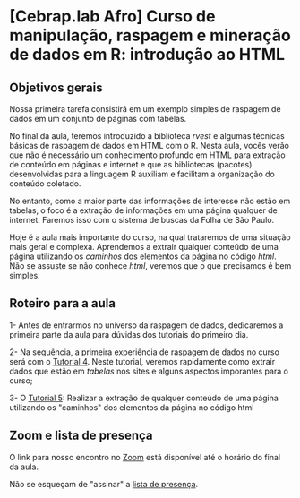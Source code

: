 # [Cebrap.lab Afro] Curso de manipulação, raspagem e mineração de dados em R: introdução ao HTML

## Objetivos gerais

Nossa primeira tarefa consistirá em um exemplo simples de raspagem de dados em um conjunto de páginas com tabelas. 

No final da aula, teremos introduzido a biblioteca *rvest* e algumas técnicas básicas de raspagem de dados em HTML com o R. Nesta aula, vocês verão que não é necessário um conhecimento profundo em HTML para extração de conteúdo em páginas e internet e que as bibliotecas (pacotes) desenvolvidas para a linguagem R auxiliam e facilitam a organização do conteúdo coletado. 

No entanto, como a maior parte das informações de interesse não estão em tabelas, o foco é a extração de informações em uma página qualquer de internet. Faremos isso com o sistema de buscas da Folha de São Paulo.

Hoje é a aula mais importante do curso, na qual trataremos de uma situação mais geral e complexa. Aprendemos a extrair qualquer conteúdo de uma página utilizando os *caminhos* dos elementos da página no código *html*. Não se assuste se não conhece *html*, veremos que o que precisamos é bem simples. 

## Roteiro para a aula

1- Antes de entrarmos no universo da raspagem de dados, dedicaremos a primeira parte da aula para dúvidas dos tutoriais do primeiro dia.

2- Na sequência, a primeira experiência de raspagem de dados no curso será com o [Tutorial 4](https://github.com/thiagomeireles/cebrap_afro_2021/blob/main/tutoriais/Tutorial_4.md). Neste tutorial, veremos rapidamente como extrair dados que estão em *tabelas* nos sites e alguns aspectos imporantes para o curso;

3- O [Tutorial 5](https://github.com/thiagomeireles/cebrap_afro_2021/blob/main/tutoriais/Tutorial_5.md): Realizar a extração de qualquer conteúdo de uma página utilizando os "caminhos" dos elementos da página no código html

## Zoom e lista de presença

O link para nosso encontro no [Zoom](https://zoom.us/j/99522796601?pwd=MVBBTTBwUzhNSm1mVWs5VklFZ1BsZz09) está disponível até o horário do final da aula.

Não se esqueçam de "assinar" a [lista de presença](https://docs.google.com/spreadsheets/d/1OOF-Jj2FfHHw-q3nYk-7sY9OBt9PvvNO92NSvUDVarM/edit#gid=0).

